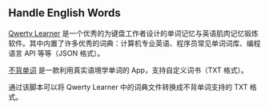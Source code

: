 ## Handle English Words

[Qwerty Learner](https://github.com/RealKai42/qwerty-learner) 是一个优秀的为键盘工作者设计的单词记忆与英语肌肉记忆锻炼软件。其中内置了许多优秀的词典：计算机专业英语、程序员常见单词词库、编程语言 API 等等（JSON 格式）。

[不背单词](https://bbdc.cn) 是一款利用真实语境学单词的 App，支持自定义词书（TXT 格式）。

通过该脚本可以将 Qwerty Learner 中的词典文件转换成不背单词支持的 TXT 格式。
